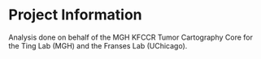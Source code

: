 # Project Information
Analysis done on behalf of the MGH KFCCR Tumor Cartography Core for the Ting Lab (MGH) and the Franses Lab (UChicago).
